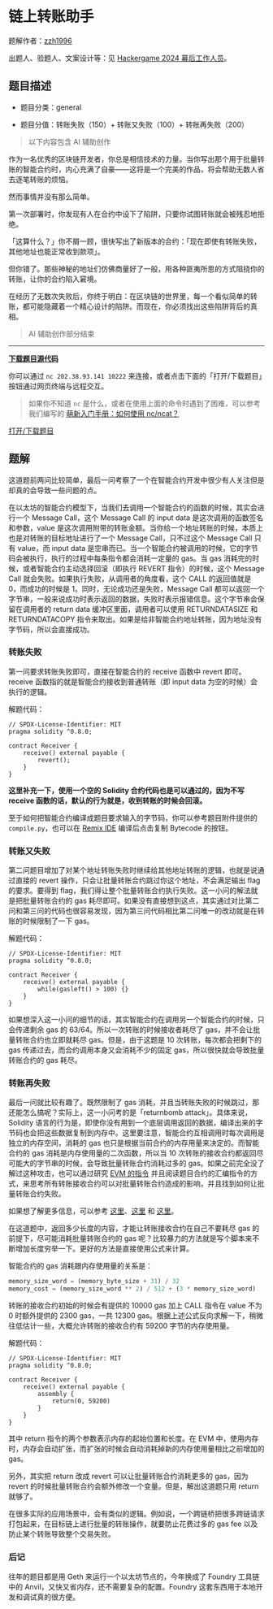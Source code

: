 # 链上转账助手

题解作者：[zzh1996](https://github.com/zzh1996)

出题人、验题人、文案设计等：见 [Hackergame 2024 幕后工作人员](https://hack.lug.ustc.edu.cn/credits/)。

## 题目描述

- 题目分类：general

- 题目分值：转账失败（150）+ 转账又失败（100）+ 转账再失败（200）

> 以下内容包含 AI 辅助创作

作为一名优秀的区块链开发者，你总是相信技术的力量。当你写出那个用于批量转账的智能合约时，内心充满了自豪——这将是一个完美的作品，将会帮助无数人省去逐笔转账的烦恼。

然而事情并没有那么简单。

第一次部署时，你发现有人在合约中设下了陷阱，只要你试图转账就会被残忍地拒绝。

「这算什么？」你不屑一顾，很快写出了新版本的合约：「现在即使有转账失败，其他地址也能正常收到款项」。

但你错了。那些神秘的地址们仿佛商量好了一般，用各种匪夷所思的方式阻挠你的转账，让你的合约陷入窘境。

在经历了无数次失败后，你终于明白：在区块链的世界里，每一个看似简单的转账，都可能隐藏着一个精心设计的陷阱。而现在，你必须找出这些陷阱背后的真相。

> AI 辅助创作部分结束

---

**[下载题目源代码](files/链上转账助手.zip)**

你可以通过 `nc 202.38.93.141 10222` 来连接，或者点击下面的「打开/下载题目」按钮通过网页终端与远程交互。

> 如果你不知道 `nc` 是什么，或者在使用上面的命令时遇到了困难，可以参考我们编写的 [萌新入门手册：如何使用 nc/ncat？](https://lug.ustc.edu.cn/planet/2019/09/how-to-use-nc/)

[打开/下载题目](http://202.38.93.141:10223/?token={token})

## 题解

这道题前两问比较简单，最后一问考察了一个在智能合约开发中很少有人关注但是却真的会导致一些问题的点。

在以太坊的智能合约模型下，当我们去调用一个智能合约的函数的时候，其实会进行一个 Message Call，这个 Message Call 的 input data 是这次调用的函数签名和参数，value 是这次调用附带的转账金额。当你给一个地址转账的时候，本质上也是对转账的目标地址进行了一个 Message Call，只不过这个 Message Call 只有 value，而 input data 是空串而已。当一个智能合约被调用的时候，它的字节码会被执行，执行的过程中每条指令都会消耗一定量的 gas。当 gas 消耗完的时候，或者智能合约主动选择回滚（即执行 REVERT 指令）的时候，这个 Message Call 就会失败。如果执行失败，从调用者的角度看，这个 CALL 的返回值就是 0，而成功的时候是 1。同时，无论成功还是失败，Message Call 都可以返回一个字节串，一般来说成功时表示返回的数据，失败时表示报错信息。这个字节串会保留在调用者的 return data 缓冲区里面，调用者可以使用 RETURNDATASIZE 和 RETURNDATACOPY 指令来取出。如果是给非智能合约地址转账，因为地址没有字节码，所以会直接成功。

### 转账失败

第一问要求转账失败即可，直接在智能合约的 receive 函数中 revert 即可。receive 函数指的就是智能合约接收到普通转账（即 input data 为空的时候）会执行的逻辑。

解题代码：

```solidity
// SPDX-License-Identifier: MIT
pragma solidity ^0.8.0;

contract Receiver {
    receive() external payable {
        revert();
    }
}
```

**这里补充一下，使用一个空的 Solidity 合约代码也是可以通过的，因为不写 receive 函数的话，默认的行为就是，收到转账的时候会回滚。**

至于如何把智能合约编译成题目要求输入的字节码，你可以参考题目附件提供的 `compile.py`，也可以在 [Remix IDE](https://remix.ethereum.org/) 编译后点击复制 Bytecode 的按钮。

### 转账又失败

第二问题目增加了对某个地址转账失败时继续给其他地址转账的逻辑，也就是说通过直接的 revert 操作，只会让批量转账合约跳过你这个地址，不会满足输出 flag 的要求。要得到 flag，我们得让整个批量转账合约执行失败。这一小问的解法就是把批量转账合约的 gas 耗尽即可。如果没有直接想到这点，其实通过对比第二问和第三问的代码也很容易发现，因为第三问代码相比第二问唯一的改动就是在转账的时候限制了一下 gas。

解题代码：

```solidity
// SPDX-License-Identifier: MIT
pragma solidity ^0.8.0;

contract Receiver {
    receive() external payable {
        while(gasleft() > 100) {}
    }
}
```

如果想深入这一小问的细节的话，其实智能合约在调用另一个智能合约的时候，只会传递剩余 gas 的 63/64。所以一次转账的时候接收者耗尽了 gas，并不会让批量转账合约也立即就耗尽 gas。但是，由于这题是 10 次转账，每次都会把剩下的 gas 传递过去，而合约调用本身又会消耗不少的固定 gas，所以很快就会导致批量转账合约的 gas 耗尽。

### 转账再失败

最后一问就比较有趣了。既然限制了 gas 消耗，并且当转账失败的时候跳过，那还能怎么搞呢？实际上，这一小问考的是「returnbomb attack」。具体来说，Solidity 语言的行为是，即使你没有用到一个底层调用返回的数据，编译出来的字节码也会把这些数据复制到内存中。这里要注意，智能合约互相调用时每次调用是独立的内存空间，消耗的 gas 也只是根据当前合约的内存用量来决定的。而智能合约的 gas 消耗是内存使用量的二次函数，所以当 10 次转账的接收合约都返回尽可能大的字节串的时候，会导致批量转账合约消耗过多的 gas。如果之前完全没了解过这种攻击，也可以通过研究 [EVM 的指令](https://www.evm.codes/) 并且阅读题目合约的汇编指令的方式，来思考所有转账接收合约可以对批量转账合约造成的影响，并且找到如何让批量转账合约失败。

如果想了解更多信息，可以参考 [这里](https://ethereum.stackexchange.com/questions/156233/what-is-a-returnbomb-attack)、[这里](https://github.com/nomad-xyz/ExcessivelySafeCall) 和 [这里](https://github.com/ethereum/solidity/issues/12306)。

在这道题中，返回多少长度的内容，才能让转账接收合约在自己不要耗尽 gas 的前提下，尽可能消耗批量转账合约的 gas 呢？比较暴力的方法就是写个脚本来不断增加长度穷举一下。更好的方法是直接使用公式来计算。

智能合约的 gas 消耗跟内存使用量的关系是：

```python
memory_size_word = (memory_byte_size + 31) / 32
memory_cost = (memory_size_word ** 2) / 512 + (3 * memory_size_word)
```

转账的接收合约初始的时候会有提供的 10000 gas 加上 CALL 指令在 value 不为 0 时额外提供的 2300 gas，一共 12300 gas。根据上述公式反向求解一下，稍微往低估计一些，大概允许转账的接收合约有 59200 字节的内存使用量。

解题代码：

```solidity
// SPDX-License-Identifier: MIT
pragma solidity ^0.8.0;

contract Receiver {
    receive() external payable {
        assembly {
            return(0, 59200)
        }
    }
}
```

其中 return 指令的两个参数表示内存的起始位置和长度。在 EVM 中，使用内存时，内存会自动扩张，而扩张的时候会自动消耗掉新的内存使用量相比之前增加的 gas。

另外，其实把 return 改成 revert 可以让批量转账合约消耗更多的 gas，因为 revert 的时候批量转账合约会额外修改一个变量。但是，解出这道题只用 return 就够了。

在很多实际的应用场景中，会有类似的逻辑。例如说，一个跨链桥把很多跨链请求打包起来，在目标链上进行批量的转账操作，就要防止花费过多的 gas fee 以及防止某个转账导致整个交易失败。

### 后记

往年的题目都是用 Geth 来运行一个以太坊节点的，今年换成了 Foundry 工具链中的 Anvil，又快又省内存，还不需要复杂的配置。Foundry 这套东西用于本地开发和调试真的很方便。
